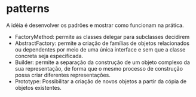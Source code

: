 patterns
========

A idéia é desenvolver os padrões e mostrar como funcionam na prática.

- FactoryMethod: permite as classes delegar para subclasses decidirem
- AbstractFactory: permite a criação de famílias de objetos relacionados ou dependentes por meio de uma única interface e sem que a classe concreta seja especificada.
- Builder: permite a separação da construção de um objeto complexo da sua representação, de forma que o mesmo processo de construção possa criar diferentes representações.
- Prototype: Possibilitar a criação de novos objetos a partir da cópia de objetos existentes.



